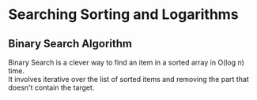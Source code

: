 # Searching Sorting and Logarithms
## Binary Search Algorithm
Binary Search is a clever way to find an item in a sorted array in O(log n) time.  
It involves iterative over the list of sorted items and removing the part that doesn't contain the target.
